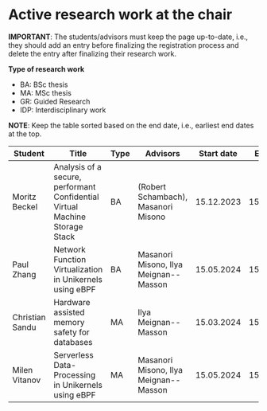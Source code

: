 # Active research work at the chair


**IMPORTANT**: The students/advisors must keep the page up-to-date, i.e., they should add an entry before finalizing the registration process and delete the entry after finalizing their research work.

**Type of research work** 
  - BA: BSc thesis
  - MA: MSc thesis
  - GR: Guided Research
  - IDP: Interdisciplinary work


**NOTE**: Keep the table sorted based on the end date, i.e., earliest end dates at the top.

| Student            | Title                                                                                 | Type | Advisors          | Start date |  End date |
| ------------------ | ------------------------------------------------------------------------------------- | ---- | ----------------- | --------------- |--------------- |
| Moritz Beckel      | Analysis of a secure, performant Confidential Virtual Machine Storage Stack | BA |(Robert Schambach), Masanori Misono | 15.12.2023 | 15.04.2024 |
| Paul Zhang         |       Network Function Virtualization in Unikernels using eBPF                                   | BA   | Masanori Misono, Ilya Meignan--Masson | 15.05.2024 | 15.09.2024 |
| Christian Sandu    | Hardware assisted memory safety for databases | MA | Ilya Meignan--Masson | 15.03.2024 | 15.09.2024 |
| Milen Vitanov      |  Serverless Data-Processing in Unikernels using eBPF                                       | MA   | Masanori Misono, Ilya Meignan--Masson | 15.05.2024 | 15.11.2024 |


